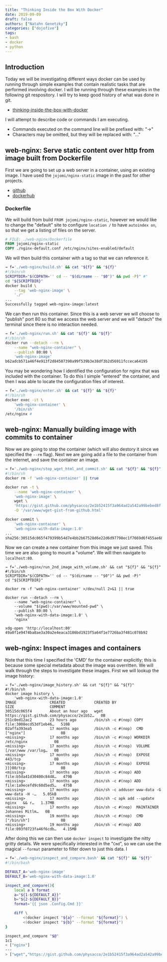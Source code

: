 ```yaml
---
title: "Thinking Inside the Box With Docker"
date: 2019-09-09
draft: false
authors: ["Natahn Genetzky"]
categories: ["dojofive"]
tags:
- bash
- docker
- python
---
```


## Introduction

Today we will be investigating different ways docker can be used by running
through simple examples that contain realistic tasks that are performed
involving docker. I will be running through these examples in the following
git respository. I will try to keep good history of what was done in git.

- [thinking-inside-the-box-with-docker](https://gitlab.com/ngenetzky-dojofive/thinking-inside-the-box-with-docker)

I will attempt to describe code or commands I am executing.

- Commands executed on the command line will be prefixed with: "→"
- Characters may be omitted, but they will be replaced with: "..."

## web-nginx: Serve static content over http from image built from Dockerfile

First we are going to set up a web server in a container, using an existing
image. I have used the `jojomi/nginx-static` image in the past for other
projects.

- [github](https://github.com/jojomi/docker-nginx-static)
- [dockerhub](https://hub.docker.com/r/jojomi/nginx-static)

### Dockerfile

We will build from build `FROM jojomi/nginx-static`, however we would like to
change the "default" site to configure `location /` to have `autoindex on`,
so that we get a listing of files on the server.

```Dockerfile
# FILE: ./web-nginx/Dockerfile
FROM jojomi/nginx-static
COPY ./nginx-default.conf /etc/nginx/sites-enabled/default
```

We will then build this container with a tag so that we can reference it.

```bash
→ f='./web-nginx/build.sh' && cat "${f}" && "${f}"
#!/bin/sh
SCRIPTDIR="$(CDPATH='' cd -- "$(dirname -- "$0")" && pwd -P)" #"
cd "${SCRIPTDIR}"
docker build \
    --tag 'web-nginx-image' \
    './'
...
Successfully tagged web-nginx-image:latest
```

We can then run this container. Since this is a web server we will choose to
"publish" port 80 so that we access the web server and we will "detach" the
terminal since there is no interaction needed.

```bash
→ f='./web-nginx/run.sh' && cat "${f}" && "${f}"
#!/bin/sh
docker run --detach --rm \
    --name "web-nginx-container" \
    --publish 80:80 \
    'web-nginx-image'
b62adcb571a46f4e913f2d84507398a99f539b3e38df3b2d56911fcceca64195
```

You may be wondering how I identified the configuration for nginx that was
included with the container. To do this I simple "entered" the container, and
then I was able to locate the configuration files of interest.

```bash
→ f='./web-nginx/enter.sh' && cat "${f}" && "${f}"
#!/bin/sh
docker exec -it \
    'web-nginx-container' \
    '/bin/sh'
/etc/nginx #
```


## web-nginx: Manually building image with commits to container

Now we are going to stop the container (which will also destory it since we
specified the `--rm` flag). Next we are going add a file to the container
from the internet, and save the container an image.

```bash
→ f='./web-nginx/stop_wget_html_and_commit.sh' && cat "${f}" && "${f}"
#!/bin/sh
docker rm -f 'web-nginx-container' || true

docker run -t \
    --name 'web-nginx-container' \
    'web-nginx-image' \
    wget \
    'https://gist.github.com/physacco/2e1b52415f3a964ad2a542a99bebed8f' \
    -O '/var/www/wget-gist-from-github.html'

docker commit \
    'web-nginx-container' \
    'web-nginx-with-data-image:1.0'
...
sha256:30515dc065f479399b54d7e4bb2b67528d6e22d6d97798ec1f7669d6f455ae68
```

Now we can create a new container from this image we just saved. This time we
are also going to mount a "volume". We will then navigate to `localhost:80`.

```
→ f='./web-nginx/run_2nd_image_with_volume.sh' && cat "${f}" && "${f}"
#!/bin/sh
SCRIPTDIR="$(CDPATH='' cd -- "$(dirname -- "$0")" && pwd -P)"
cd "${SCRIPTDIR}"

docker rm -f 'web-nginx-container' >/dev/null 2>&1 || true

docker run --detach --rm \
    --name "web-nginx-container" \
    --volume "$(pwd):/var/www/mounted-pwd" \
    --publish 80:80 \
    'web-nginx-with-data-image:1.0' \
    'nginx'

xdg-open 'http://localhost:80'
49a0f1e9474ba8ae3a30a2e4eaca3186bd1923f5a64f1e7726ba3f481c078b92
```

## web-nginx: Inspect images and containers

Note that this time I specified the 'CMD' for the container explicitly; this
is because some special metadata about the image was overritten. We will walk
through the steps to investigate these images. First we will lookup the image
history:

```
→ f='./web-nginx/image_history.sh' && cat "${f}" && "${f}"
#!/bin/sh
docker image history \
    'web-nginx-with-data-image:1.0' 
IMAGE               CREATED             CREATED BY                                      SIZE                COMMENT
30515dc065f4        About an hour ago   wget https://gist.github.com/physacco/2e1b52…   0B                  
251c0ed12ac2        23 hours ago        /bin/sh -c #(nop) COPY file:3008ecd53df1eb46…   510B                
02affa393ea5        17 months ago       /bin/sh -c #(nop)  CMD ["nginx"]                0B                  
<missing>           17 months ago       /bin/sh -c #(nop) WORKDIR /etc/nginx            0B                  
<missing>           17 months ago       /bin/sh -c #(nop)  VOLUME [/var/www /var/log…   0B                  
<missing>           17 months ago       /bin/sh -c #(nop)  EXPOSE 443/tcp               0B                  
<missing>           17 months ago       /bin/sh -c #(nop)  EXPOSE }}}80/tcp                0B                  
<missing>           17 months ago       /bin/sh -c #(nop) ADD file:b5da41d30400c84d8…   479B                
<missing>           17 months ago       /bin/sh -c #(nop) ADD file:1a9ecefd9c60d5ed5…   475B                
<missing>           17 months ago       /bin/sh -c adduser www-data -G www-data -H -…   5.05kB              
<missing>           17 months ago       /bin/sh -c apk add --update     nginx   && r…   1.37MB              
<missing>           17 months ago       /bin/sh -c #(nop)  MAINTAINER Johannes Mitlm…   0B                  
<missing>           19 months ago       /bin/sh -c #(nop)  CMD ["/bin/sh"]              0B                  
<missing>           19 months ago       /bin/sh -c #(nop) ADD file:093f0723fa46f6cdb…   4.15MB 
```

After doing this we can then use `docker inspect` to investigate the nitty
gritty details. We were specifically interested in the "`Cmd`", so we can use
the magical `--format` parameter to filter down to just this data. I 

```bash
→ f='./web-nginx/inspect_and_compare.bash' && cat "${f}" && "${f}"
#!/bin/bash

DEFAULT_A='web-nginx-image'
DEFAULT_B='web-nginx-with-data-image:1.0'

inspect_and_compare(){
    local a b format
    a="${1-${DEFAULT_A}}"
    b="${2-${DEFAULT_B}}"
    format='{{ json .Config.Cmd }}'

    diff \
        <(docker inspect "${a}" --format "${format}") \
        <(docker inspect "${b}" --format "${format}")
}

inspect_and_compare "$@"
1c1
< ["nginx"]
---
> ["wget","https://gist.github.com/physacco/2e1b52415f3a964ad2a542a99bebed8f","-O","/var/www/wget-gist-from-github.html"]
```
